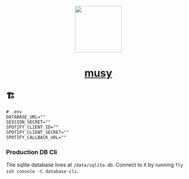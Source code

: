 <p align="center">
  <a href="https://musy.one">
    <picture>
      <img src="https://musy.one/musylogo.png" height="128" />
    </picture>
    <h1 align="center">musy</h1>
  </a>
</p>

## 🏗

```env
# .env
DATABASE_URL=""
SESSION_SECRET=""
SPOTIFY_CLIENT_ID=""
SPOTIFY_CLIENT_SECRET=""
SPOTIFY_CALLBACK_URL=""
```

### Production DB Cli

The sqlite database lives at `/data/sqlite.db`. Connect to it by running `fly ssh console -C database-cli`.
